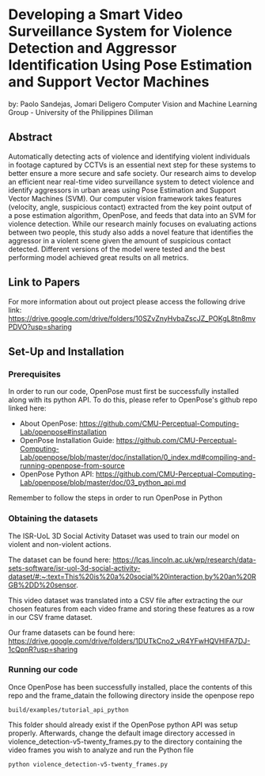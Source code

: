 # Developing a Smart Video Surveillance System for Violence Detection and Aggressor Identification Using Pose Estimation and Support Vector Machines
by: Paolo Sandejas, Jomari Deligero 
Computer Vision and Machine Learning Group - University of the Philippines Diliman

## Abstract

Automatically detecting acts of violence and identifying violent individuals in footage captured by CCTVs is an essential next step for these systems to better ensure a more secure and safe society. Our research aims to develop an efficient near real-time video surveillance system to detect violence and identify aggressors in urban areas using Pose Estimation and Support Vector Machines (SVM). Our computer vision framework takes features (velocity, angle, suspicious contact) extracted from the key point output of a pose estimation algorithm, OpenPose, and feeds that data into an SVM for violence detection. While our research mainly focuses on evaluating actions between two people, this study also adds a novel feature that identifies the aggressor in a violent scene given the amount of suspicious contact detected. Different versions of the model were tested and the best performing model achieved great results on all metrics.

## Link to Papers
For more information about out project please access the following drive link: https://drive.google.com/drive/folders/10SZvZnyHvbaZscJZ_POKgL8tn8mvPDVO?usp=sharing

## Set-Up and Installation
### Prerequisites
In order to run our code, OpenPose must first be successfully installed along with its python API. To do this, please refer to OpenPose's github repo linked here: 
- About OpenPose: https://github.com/CMU-Perceptual-Computing-Lab/openpose#installation
- OpenPose Installation Guide: https://github.com/CMU-Perceptual-Computing-Lab/openpose/blob/master/doc/installation/0_index.md#compiling-and-running-openpose-from-source
- OpenPose Python API: https://github.com/CMU-Perceptual-Computing-Lab/openpose/blob/master/doc/03_python_api.md

Remember to follow the steps in order to run OpenPose in Python

### Obtaining the datasets
The ISR-UoL 3D Social Activity Dataset was used to train our model on violent and non-violent actions. 

The dataset can be found here: https://lcas.lincoln.ac.uk/wp/research/data-sets-software/isr-uol-3d-social-activity-dataset/#:~:text=This%20is%20a%20social%20interaction,by%20an%20RGB%2DD%20sensor.

This video dataset was translated into a CSV file after extracting the our chosen features from each video frame and storing these features as a row in our CSV frame dataset.

Our frame datasets can be found here: https://drive.google.com/drive/folders/1DUTkCno2_vR4YFwHQVHlFA7DJ-1cQpnR?usp=sharing


### Running our code
Once OpenPose has been successfully installed, place the contents of this repo and the frame_datain the following directory inside the openpose repo
```
build/examples/tutorial_api_python
```
This folder should already exist if the OpenPose python API was setup properly. Afterwards, change the default image directory accessed in violence_detection-v5-twenty_frames.py to the directory containing the video frames you wish to analyze and run the Python file
```
python violence_detection-v5-twenty_frames.py
```


